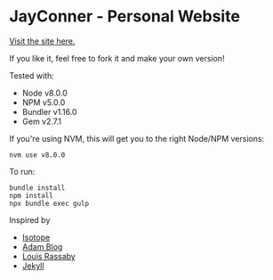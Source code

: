 # JayConner - Personal Website

[Visit the site here.](http://codingcop.com/) 

If you like it, feel free to fork it and make your own version!

Tested with:
- Node v8.0.0
- NPM v5.0.0
- Bundler v1.16.0
- Gem v2.7.1

If you're using NVM, this will get you to the right Node/NPM versions:
```$bash
nvm use v8.0.0
```

To run:
```$bash
bundle install
npm install
npx bundle exec gulp
```

Inspired by
- [Isotope](https://isotope.metafizzy.co/)
- [Adam Blog](https://github.com/artemsheludko/adam-blog/)
- [Louis Rassaby](https://github.com/lrassaby/lrassaby.github.io)
- [Jekyll](https://github.com/jekyll/jekyll/)